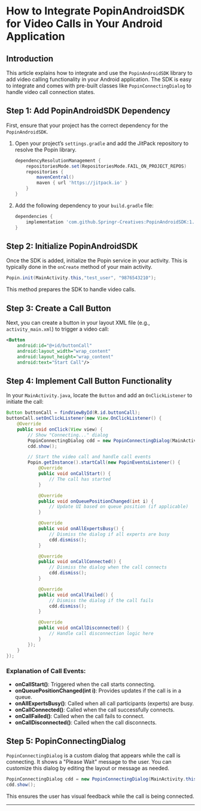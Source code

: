 # **How to Integrate PopinAndroidSDK for Video Calls in Your Android Application**

## **Introduction**
This article explains how to integrate and use the `PopinAndroidSDK` library to add video calling functionality in your Android application. The SDK is easy to integrate and comes with pre-built classes like `PopinConnectingDialog` to handle video call connection states.

## **Step 1: Add PopinAndroidSDK Dependency**

First, ensure that your project has the correct dependency for the `PopinAndroidSDK`.

1. Open your project’s `settings.gradle` and add the JitPack repository to resolve the Popin library.
   
   ```gradle
   dependencyResolutionManagement {
       repositoriesMode.set(RepositoriesMode.FAIL_ON_PROJECT_REPOS)
       repositories {
           mavenCentral()
           maven { url 'https://jitpack.io' }
       }
   }
   ```

2. Add the following dependency to your `build.gradle` file:

   ```gradle
   dependencies {
       implementation 'com.github.Springr-Creatives:PopinAndroidSDK:1.5.9'
   }
   ```

## **Step 2: Initialize PopinAndroidSDK**

Once the SDK is added, initialize the Popin service in your activity. This is typically done in the `onCreate` method of your main activity.

```java
Popin.init(MainActivity.this,"test_user", "9876543210");
```

This method prepares the SDK to handle video calls.

## **Step 3: Create a Call Button**

Next, you can create a button in your layout XML file (e.g., `activity_main.xml`) to trigger a video call:

```xml
<Button
    android:id="@+id/buttonCall"
    android:layout_width="wrap_content"
    android:layout_height="wrap_content"
    android:text="Start Call"/>
```

## **Step 4: Implement Call Button Functionality**

In your `MainActivity.java`, locate the `Button` and add an `OnClickListener` to initiate the call:

```java
Button buttonCall = findViewById(R.id.buttonCall);
buttonCall.setOnClickListener(new View.OnClickListener() {
    @Override
    public void onClick(View view) {
        // Show "Connecting..." dialog
        PopinConnectingDialog cdd = new PopinConnectingDialog(MainActivity.this);
        cdd.show();

        // Start the video call and handle call events
        Popin.getInstance().startCall(new PopinEventsListener() {
            @Override
            public void onCallStart() {
                // The call has started
            }

            @Override
            public void onQueuePositionChanged(int i) {
                // Update UI based on queue position (if applicable)
            }

            @Override
            public void onAllExpertsBusy() {
                // Dismiss the dialog if all experts are busy
                cdd.dismiss();
            }

            @Override
            public void onCallConnected() {
                // Dismiss the dialog when the call connects
                cdd.dismiss();
            }

            @Override
            public void onCallFailed() {
                // Dismiss the dialog if the call fails
                cdd.dismiss();
            }

            @Override
            public void onCallDisconnected() {
                // Handle call disconnection logic here
            }
        });
    }
});
```

### **Explanation of Call Events:**

- **onCallStart()**: Triggered when the call starts connecting.
- **onQueuePositionChanged(int i)**: Provides updates if the call is in a queue.
- **onAllExpertsBusy()**: Called when all call participants (experts) are busy.
- **onCallConnected()**: Called when the call successfully connects.
- **onCallFailed()**: Called when the call fails to connect.
- **onCallDisconnected()**: Called when the call disconnects.

## **Step 5: PopinConnectingDialog**

`PopinConnectingDialog` is a custom dialog that appears while the call is connecting. It shows a "Please Wait" message to the user. You can customize this dialog by editing the layout or message as needed.

```java
PopinConnectingDialog cdd = new PopinConnectingDialog(MainActivity.this);
cdd.show();
```

This ensures the user has visual feedback while the call is being connected.

---
